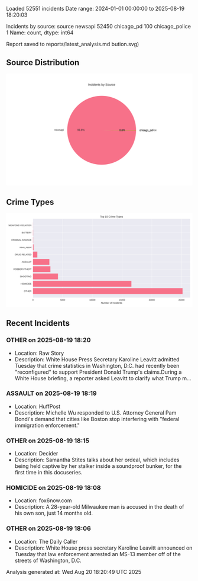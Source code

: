 
Loaded 52551 incidents
Date range: 2024-01-01 00:00:00 to 2025-08-19 18:20:03

Incidents by source:
source
newsapi           52450
chicago_pd          100
chicago_police        1
Name: count, dtype: int64

Report saved to reports/latest_analysis.md
bution.svg)

## Source Distribution
![Source Distribution](images/source_distribution.svg)

## Crime Types
![Crime Types](images/crime_types.svg)

## Recent Incidents

### OTHER on 2025-08-19 18:20
- Location: Raw Story
- Description: White House Press Secretary Karoline Leavitt admitted Tuesday that crime statistics in Washington, D.C. had recently been "reconfigured" to support President Donald Trump's claims.During a White House briefing, a reporter asked Leavitt to clarify what Trump m…


### ASSAULT on 2025-08-19 18:19
- Location: HuffPost
- Description: Michelle Wu responded to U.S. Attorney General Pam Bondi's demand that cities like Boston stop interfering with "federal immigration enforcement."


### OTHER on 2025-08-19 18:15
- Location: Decider
- Description: Samantha Stites talks about her ordeal, which includes being held captive by her stalker inside a soundproof bunker, for the first time in this docuseries.


### HOMICIDE on 2025-08-19 18:08
- Location: fox6now.com
- Description: A 28-year-old Milwaukee man is accused in the death of his own son, just 14 months old.


### OTHER on 2025-08-19 18:06
- Location: The Daily Caller
- Description: White House press secretary Karoline Leavitt announced on Tuesday that law enforcement arrested an MS-13 member off of the streets of Washington, D.C.

Analysis generated at: Wed Aug 20 18:20:49 UTC 2025
